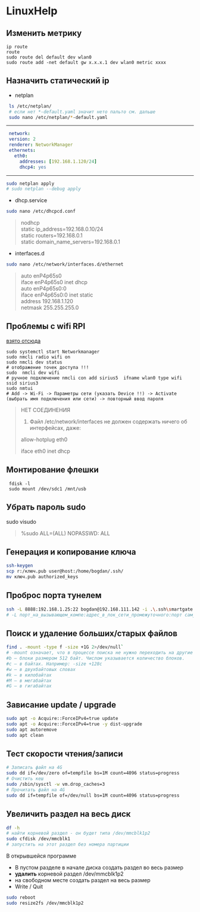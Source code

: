 # LinuxHelp

## Изменить метрику
```
ip route
route
sudo route del default dev wlan0
sudo route add -net default gw x.x.x.1 dev wlan0 metric xxxx
```

## Назначить статический ip
- netplan
```bash
 ls /etc/netplan/
 # если нет *-default.yaml значит нето пальто см. дальше
 sudo nano /etc/netplan/*-default.yaml
 ```
 ***
 ```yaml
  network: 
  version: 2
  renderer: NetworkManager
  ethernets:
    eth0:
      addresses: [192.168.1.120/24]
      dhcp4: yes
```     
***
```bash
sudo netplan apply
# sudo netplan --debug apply
```
- dhcp.service
```bash
sudo nano /etc/dhcpcd.conf
```
> nodhcp <br />
> static ip_address=192.168.0.10/24 <br />
> static routers=192.168.0.1 <br />
> static domain_name_servers=192.168.0.1 <br />
- interfaces.d
```bash
sudo nano /etc/network/interfaces.d/ethernet
```
> auto enP4p65s0 <br />
> iface enP4p65s0 inet dhcp <br />
> auto enP4p65s0:0 <br />
> iface enP4p65s0:0 inet static <br />
>       address 192.168.1.120 <br />
>       netmask 255.255.255.0 <br />

## Проблемы с wifi RPI
[взято отсюда](https://mirrobo.ru/network-manager-podklyuchenie-k-wi-fi-debian-ubuntu-raspbian/)
```
sudo systemctl start Networkmanager
sudo nmcli radio wifi on
sudo nmcli dev status
# отображение точек доступа !!!
sudo  nmcli dev wifi
# ручное подключение nmcli con add sirius5  ifname wlan0 type wifi ssid sirius3
sudo nmtui
# Add -> Wi-Fi -> Параметры сети (указать Device !!) -> Activate (выбрать имя подключения или сети) -> повторный ввод пароля
```
> НЕТ СОЕДИНЕНИЯ
>
> 1. Файл /etc/network/interfaces не должен содержать ничего об интерфейсах, даже:
>
> allow-hotplug eth0
>
> iface eth0 inet dhcp

## Монтирование флешки
```
 fdisk -l
 sudo mount /dev/sdc1 /mnt/usb
```
## Убрать пароль sudo
sudo visudo
> %sudo ALL=(ALL) NOPASSWD: ALL

## Генерация и копирование ключа
```bash
ssh-keygen
scp r:/ключ.pub user@host:/home/bogdan/.ssh/
mv ключ.pub authorized_keys
```

## Проброс порта тунелем
```bash
ssh -L 8888:192.168.1.25:22 bogdan@192.168.111.142 -i .\.ssh\smartgate
# -L порт_на_вызывающем_компе:адрес_в_лок_сети_промежуточного:порт сам_промежуточный_комп
```

## Поиск и удаление больших/старых файлов
```bash
find . -mount -type f -size +1G 2>/dev/null`
# -mount означает, что в процессе поиска не нужно переходить на другие файловые системы.
#b — блоки размером 512 байт. Числом указывается количество блоков.
#c — в байтах. Например: -size +128с
#w — в двухбайтовых словах
#k — в килобайтах
#M — в мегабайтах
#G — в гигабайтах
```
## Зависание update / upgrade
```bash
sudo apt -o Acquire::ForceIPv4=true update
sudo apt -o Acquire::ForceIPv4=true -y dist-upgrade
sudo apt autoremove
sudo apt clean
```

## Тест скорости чтения/записи
```bash
# Записать файл на 4G
sudo dd if=/dev/zero of=tempfile bs=1M count=4096 status=progress 
# Очистить кеш
sudo /sbin/sysctl -w vm.drop_caches=3
# Прочитать файл на 4G
sudo dd if=tempfile of=/dev/null bs=1M count=4096 status=progress
```

## Увеличить раздел на весь диск
```bash
df -h
# найти корневой раздел - он будет типа /dev/mmcblk1p2
sudo cfdisk /dev/mmcblk1
# запустить на этот раздел без номера партиции
```
В открывшейся программе <br />
- В пустом разделе в начале диска создать раздел во весь размер
- **удалить** корневой раздел /dev/mmcblk1p2
- на свободном месте создать раздел на весь размер 
- Write / Quit

```bash
sudo reboot
sudo resize2fs /dev/mmcblk1p2
```
